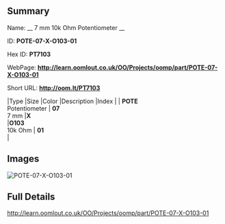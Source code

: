 

## Summary
 
Name: __ 7 mm 10k Ohm Potentiometer __

ID: __POTE-07-X-O103-01__

Hex ID: __PT7103__

WebPage: __http://learn.oomlout.co.uk/OO/Projects/oomp/part/POTE-07-X-O103-01__

Short URL: __http://oom.lt/PT7103__


|Type   |Size   |Color   |Description   |Index   |
| __POTE__ <br>Potentiometer  | __07__<br>7 mm   |__X__<br>    |__O103__<br>10k Ohm    | __01__<br>  |


## Images
![POTE-07-X-O103-01](http://oomlout.com/oomp-gen/parts/POTE-07-X-O103-01/POTE-07-X-O103-01_420.jpg)

## Full Details

 http://learn.oomlout.co.uk/OO/Projects/oomp/part/POTE-07-X-O103-01

